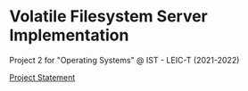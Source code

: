 # Volatile Filesystem Server Implementation
Project 2 for "Operating Systems" @ IST - LEIC-T (2021-2022)

[Project Statement](docs/enunciado.pdf)
